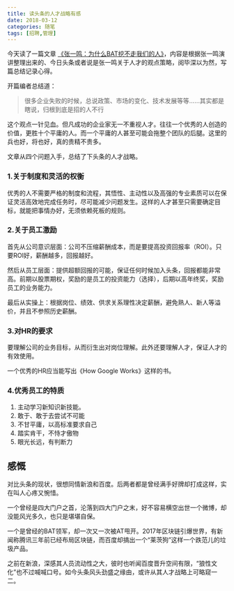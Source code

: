 ```yaml
---
title: 读头条的人才战略有感
date: 2018-03-12
categories: 随笔
tags: [招聘,管理]
---
```


今天读了一篇文章 [《张一鸣：为什么BAT挖不走我们的人》](https://www.chinaventure.com.cn/cmsmodel/news/detail/323920.shtml)，内容是根据张一鸣演讲整理出来的、今日头条或者说是张一鸣关于人才的观点策略，阅毕深以为然，写篇总结记录心得。

开篇编者总结道：
> 很多企业失败的时候，总说政策、市场的变化、技术发展等等……其实都是瞎说，归根到底是招的人不行

这个观点一针见血。但凡成功的企业家无一不重视人才。往往一个优秀的人创造的价值，更胜十个平庸的人。而一个平庸的人甚至可能会拖整个团队的后腿。这里的兵也好，将也好，真的贵精不贵多。

文章从四个问题入手，总结了下头条的人才战略。

### 1.关于制度和灵活的权衡

优秀的人不需要严格的制度和流程，其悟性、主动性以及高强的专业素质可以在保证灵活高效地完成任务时，尽可能减少问题发生。这样的人才甚至只需要确定目标，就能把事情办好，无须依赖死板的规则。


### 2.关于员工激励
首先从公司意识层面：公司不压缩薪酬成本，而是要提高投资回报率（ROI）。只要ROI好，薪酬越多，回报越好。

然后从员工层面：提供超额回报的可能，保证任何时候加入头条，回报都能非常高。前期以股票期权，奖励的是员工的投资能力（选择），后期以高年终奖，奖励员工的业务能力。

最后从实操上：根据岗位、绩效、供求关系理性决定薪酬，避免熟人、新人等溢价，并且不参照历史薪酬。

### 3.对HR的要求
要理解公司的业务目标，从而衍生出对岗位理解。此外还要理解人才，保证人才的有效使用。

一个优秀的HR应当能写出《How Google Works》这样的书。

### 4.优秀员工的特质
1. 主动学习新知识新技能。
2. 敢于、敢于去尝试不可能
3. 不甘平庸，以高标准要求自己
4. 踏实肯干，不恃才傲物
5. 眼光长远，有判断力

## 感慨
对比头条的现状，很想同情新浪和百度。后两者都是曾经满手好牌却打成这样，实在叫人心疼又惋惜。

一个曾经是四大门户之首，沦落到四大门户之末，好不容易横空出世一个微博，却没能风光多久，也只是堪堪自保。

一个是曾经的BAT领军，却一次又一次被AT甩开。2017年区块链引爆世界，有新闻称腾讯三年前已经布局区块链，而百度却搞出一个“莱茨狗”这样一个跌范儿的垃圾产品。

之前在新浪，深感其人员流动性之大，彼时也听闻百度晋升空间有限，“狼性文化”也不过喊喊口号。如今头条风头劲盛之缘由，或许从其人才战略上可略窥一二。